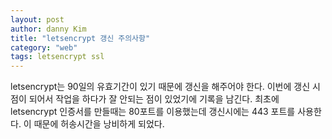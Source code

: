 ```yaml
---
layout: post
author: danny Kim
title: "letsencrypt 갱신 주의사항"
category: "web"
tags: letsencrypt ssl
---
```


letsencrypt는 90일의 유효기간이 있기 때문에 갱신을 해주어야 한다.
이번에 갱신 시점이 되어서 작업을 하다가
잘 안되는 점이 있었기에 기록을 남긴다.
최초에 letsencrypt 인증서를 만들때는 80포트를 이용했는데
갱신시에는 443 포트를 사용한다.
이 때문에 허송시간을 낭비하게 되었다.
